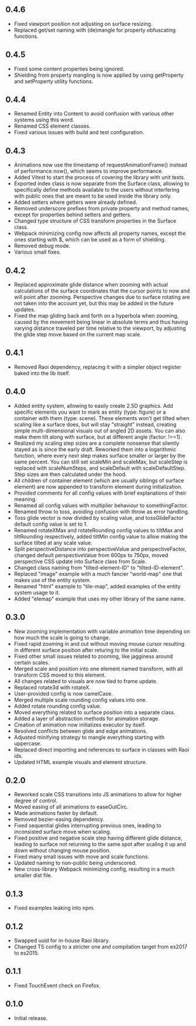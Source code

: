 ## 0.4.6

- Fixed viewport position not adjusting on surface resizing.
- Replaced get/set naming with (de)mangle for property obfuscating functions.

## 0.4.5

- Fixed some content properties being ignored.
- Shielding from property mangling is now applied by using getProperty and setProperty utility functions.

## 0.4.4

- Renamed Entity into Content to avoid confusion with various other systems using this word.
- Renamed CSS element classes.
- Fixed various issues with build and test configuration.

## 0.4.3

- Animations now use the timestamp of requestAnimationFrame() instead of performance.now(), which seems to improve performance.
- Added Vitest to start the process of covering the library with unit tests.
- Exported index class is now separate from the Surface class, allowing to specifically define methods available to the users without interfering with public ones that are meant to be used inside the library only.
- Added setters where getters were already defined.
- Removed underscore prefixes from private property and method names, except for properties behind setters and getters.
- Changed type structure of CSS transform properties in the Surface class.
- Webpack minimizing config now affects all property names, except the ones starting with $, which can be used as a form of shielding.
- Removed debug mode.
- Various small fixes.

## 0.4.2

- Replaced approximate glide distance when zooming with actual calculations of the surface coordinates that the cursor points to now and will point after zooming. Perspective changes due to surface rotating are not taken into the account yet, but this may be added in the future updates.
- Fixed the map gliding back and forth on a hyperbola when zooming, caused by the movement being linear in absolute terms and thus having varying distance traveled per time relative to the viewport, by adjusting the glide step move based on the current map scale.

## 0.4.1

- Removed Raoi dependency, replacing it with a simpler object register baked into the lib itself.

## 0.4.0

- Added entity system, allowing to easily create 2.5D graphics. Add specific elements you want to mark as entity (type: figure) or a container with them (type: scene). These elements won't get tilted when scaling like a surface does, but will stay "straight" instead, creating simple multi-dimensional visuals out of angled 2D assets. You can also make them tilt along with surface, but at different angle (factor: !==1).
- Realized my scaling step sizes are a complete nonsense that silently stayed as is since the early draft. Reworked them into a logarithmic function, where every next step makes surface smaller or larger by the same percent. You can still set scaleMin and scaleMax, but scaleStep is replaced with scaleNumSteps, and scaleDefault with scaleDefaultStep. Step sizes are then calculated under the hood.
- All children of container element (which are usually siblings of surface element) are now appended to transform element during initialization.
- Provided comments for all config values with brief explanations of their meaning.
- Renamed all config values with multiplier behaviour to somethingFactor.
- Renamed throw to toss, avoiding confusion with throw as error handling.
- Toss glide vector is now divided by scaling value, and tossGlideFactor default config value is set to 1.
- Renamed rotateXMax and rotateRounding config values to tiltMax and tiltRounding respectively, added tiltMin config value to allow making the surface tilted at any scale value.
- Split perspectiveDistance into perspectiveValue and perspectiveFactor, changed default perspectiveValue from 600px to 750px, moved perspective CSS update into Surface class from Scale.
- Changed class naming from "tilted-element-ID" to "tilted-ID-element".
- Replaced "image" example with a much fancier "world-map" one that makes use of the entity system.
- Renamed "html" example to "tile-map", added examples of the entity system usage to it.
- Added "elemap" example that uses my other library of the same name.

## 0.3.0

- New zooming implementation with variable animation time depending on how much the scale is going to change.
- Fixed rapid zooming in and out without moving mouse cursor resulting in different surface position after returing to the initial scale.
- Fixed other small issues related to zooming, like jagginess around certain scales.
- Merged scale and position into one element named transform, with all transform CSS moved to this element.
- All changes related to visuals are now tied to frame update.
- Replaced rotate3d with rotateX.
- User-provided config is now camelCase.
- Merged multiple scale rounding config values into one.
- Added rotate rounding config value.
- Moved everything related to surface position into a separate class.
- Added a layer of abstraction methods for animation storage.
- Creation of animation now initializes executor by itself.
- Resolved conflicts between glide and edge animations.
- Adjusted minifying strategy to mangle everything starting with uppercase.
- Replaced direct importing and references to surface in classes with Raoi ids.
- Updated HTML example visuals and element structure.

## 0.2.0

- Reworked scale CSS transitions into JS animations to allow for higher degree of control.
- Moved easing of all animations to easeOutCirc.
- Made animations faster by default.
- Removed bezier-easing dependency.
- Fixed sequential glides interrupting previous ones, leading to inconsisted surface move when scaling.
- Fixed positive and negative scale step having different glide distance, leading to surface not returning to the same spot after scaling it up and down without changing mouse position.
- Fixed many small issues with move and scale functions.
- Updated naming to non-public being underscored.
- New cross-library Webpack minimizing config, resulting in a much smaller dist file.

## 0.1.3

- Fixed examples leaking into npm.

## 0.1.2

- Swapped uuid for in-house Raoi library.
- Changed TS config to a stricter one and compilation target from es2017 to es2015.

## 0.1.1

- Fixed TouchEvent check on Firefox.

## 0.1.0

- Initial release.